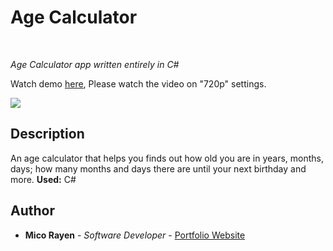 # Age Calculator

<br>

_Age Calculator app written entirely in C#_

Watch demo [here](https://www.youtube.com/watch?v=6N4KFllLkKs&vq=hd720p60), Please watch the video on "720p" settings.

<image src="https://user-images.githubusercontent.com/43229181/147377946-30451e0b-a0dc-4fe4-914d-07c6b537f83f.png">

## Description

An age calculator that helps you finds out how old you are in years, months, days; how many months and days there are until your next birthday and more. **Used:** C#

## Author

* **Mico Rayen** - *Software Developer* - [Portfolio Website](https://micorayen.github.io/)
